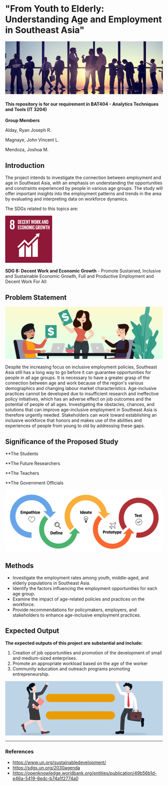    # "From Youth to Elderly: Understanding Age and Employment in Southeast Asia"
![Banner](https://github.com/JanBii/ATT-FINAL_PROJECT_ALDAY-MAGNAYE-MENDOZA/blob/main/Banner.jpg)
#### This repository is for our requirement in BAT404 - Analytics Techniques and Tools (IT 3204)
**Group Members**

Alday, Ryan Joseph R.

Magnaye, John Vincent L.

Mendoza, Joshua M.

## Introduction
  The project intends to investigate the connection between employment and age in Southeast Asia, with an emphasis on understanding the opportunities and constraints experienced by people in various age groups. The study will offer important insights into the employment patterns and trends in the area by evaluating and interpreting data on workforce dynamics.
  
  The SDGs related to this topics are:
  
![sdg 8](https://github.com/JanBii/ATT-FINAL_PROJECT_ALDAY-MAGNAYE-MENDOZA/blob/main/sdg%208.png)
  
  **SDG 8: Decent Work and Economic Growth** - Promote Sustained, Inclusive and Sustainable Economic Growth, Full and Productive Employment and Decent Work For All
## Problem Statement
![business](https://github.com/JanBii/ATT-FINAL_PROJECT_ALDAY-MAGNAYE-MENDOZA/blob/main/business.png)

  Despite the increasing focus on inclusive employment policies, Southeast Asia still has a long way to go before it can guarantee opportunities for people in all age groups. It is necessary to have a greater grasp of the connection between age and work because of the region's various demographics and changing labour market characteristics. Age-inclusive practices cannot be developed due to insufficient research and ineffective policy initiatives, which has an adverse effect on job outcomes and the potential of people of all ages. Investigating the obstacles, chances, and solutions that can improve age-inclusive employment in Southeast Asia is therefore urgently needed. Stakeholders can work toward establishing an inclusive workforce that honors and makes use of the abilities and experiences of people from young to old by addressing these gaps.
  
## Significance of the Proposed Study
  **The Students
  
  **The Future Researchers
  
  **The Teachers
  
  **The Government Officials
  
![process](https://github.com/JanBii/ATT-FINAL_PROJECT_ALDAY-MAGNAYE-MENDOZA/blob/main/process.png)  
## Methods

* Investigate the employment rates among youth, middle-aged, and elderly populations in Southeast Asia.
* Identify the factors influencing the employment opportunities for each age group.
* Examine the impact of age-related policies and practices on the workforce.
* Provide recommendations for policymakers, employers, and stakeholders to enhance age-inclusive employment practices.

## Expected Output

**The expected outputs of this project are substantial and include:**

1. Creation of job opportunities and promotion of the development of small and medium-sized enterprises.
2. Promote an appropriate workload based on the age of the worker
3. Community education and outreach programs promoting entrepreneurship.

![equality](https://github.com/JanBii/ATT-FINAL_PROJECT_ALDAY-MAGNAYE-MENDOZA/blob/main/equality.jpg)

<hr>

### References

* https://www.un.org/sustainabledevelopment/
* https://sdgs.un.org/2030agenda
* https://openknowledge.worldbank.org/entities/publication/49b56b1d-e46a-5419-8edc-b74a1f2774a0
